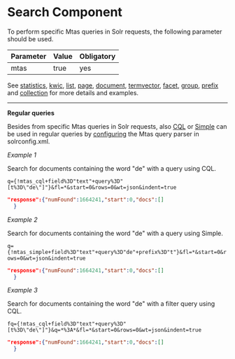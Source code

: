 # Search Component

To perform specific Mtas queries in Solr requests, the following parameter should be used.

| Parameter   |  Value | Obligatory  |
|-------------|--------|-------------|
| mtas        | true   | yes         |

See [statistics](search_component_stats.html), 
[kwic](search_component_kwic.html), [list](search_component_list.html), [page](search_component_page.html), [document](search_component_document.html), [termvector](search_component_termvector.html), [facet](search_component_facet.html), [group](search_component_group.html), [prefix](search_component_prefix.html) and [collection](search_component_collection.html) for more details and examples.

---

**Regular queries**

Besides from specific Mtas queries in Solr requests, also [CQL](search_cql.html) or [Simple](search_simple.html) can be used in regular queries by [configuring](search_configuration.html) the Mtas query parser in solrconfig.xml. 

*Example 1*

Search for documents containing the word "de" with a query using CQL.

`q={!mtas_cql+field%3D"text"+query%3D"[t%3D\"de\"]"}&fl=*&start=0&rows=0&wt=json&indent=true`

``` json
"response":{"numFound":1664241,"start":0,"docs":[]
  }
```

*Example 2*

Search for documents containing the word "de" with a query using Simple.

`q={!mtas_simple+field%3D"text"+query%3D"de"+prefix%3D"t"}&fl=*&start=0&rows=0&wt=json&indent=true`

``` json
"response":{"numFound":1664241,"start":0,"docs":[]
  }
```

*Example 3*

Search for documents containing the word "de" with a filter query using CQL.

`fq={!mtas_cql+field%3D"text"+query%3D"[t%3D\"de\"]"}&q=*%3A*&fl=*&start=0&rows=0&wt=json&indent=true`

``` json
"response":{"numFound":1664241,"start":0,"docs":[]
  }
```



